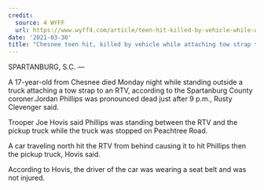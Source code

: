 ```yaml
---
credit:
  source: 4 WYFF
  url: https://www.wyff4.com/article/teen-hit-killed-by-vehicle-while-working-on-side-of-the-road-in-chesnee-coroner-says/35977888
date: '2021-03-30'
title: "Chesnee teen hit, killed by vehicle while attaching tow strap to RTV, coroner says"
---
```

SPARTANBURG, S.C. —

A 17-year-old from Chesnee died Monday night while standing outside a truck attaching a tow strap to an RTV, according to the Spartanburg County coroner.Jordan Phillips was pronounced dead just after 9 p.m., Rusty Clevenger said.

Trooper Joe Hovis said Phillips was standing between the RTV and the pickup truck while the truck was stopped on Peachtree Road.

A car traveling north hit the RTV from behind causing it to hit Phillips then the pickup truck, Hovis said.

According to Hovis, the driver of the car was wearing a seat belt and was not injured.
